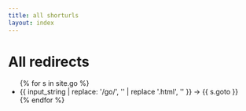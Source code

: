 ```yaml
---
title: all shorturls
layout: index
---
```

<h1>All redirects</h1>
<ul>
{% for s in site.go %}
    <li>{{ input_string | replace: '/go/', '' | replace '.html', '' }} -> {{ s.goto }}</li>
{% endfor %}
</ul>
